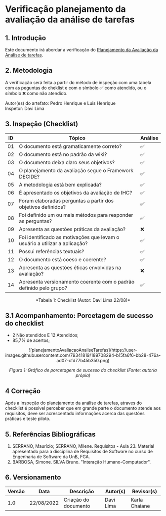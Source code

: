 # Verificação planejamento da avaliação da análise de tarefas

## 1. Introdução
Este documento irá abordar a verificação do [Planejamento da Avaliação da Análise de tarefas](..\design_avaliacao_desenvolvimento\nivel_1\planejamento_analise_de_tarefa.md).



## 2. Metodologia
A verificação será feita a partir do método de inspeção com uma tabela com as peguntas do cheklist e com o símbolo ✅ como atendido, ou o símbolo ❌ como não atendido. <br>

Autor(es) do artefato: Pedro Henrique e Luis Henrique <br>
Inspetor: Davi Lima
## 3. Inspeção (Checklist)

| ID  | Tópico                                                                     | Análise |
| --- | -------------------------------------------------------------------------- | ------- |
| 01  | O documento está gramaticamente correto?                                   | ✅      |
| 02  | O documento está no padrão da wiki?                                        | ✅      |
| 03  | O documento deixa claro seus objetivos?                                    | ✅      |
| 04  | O planejamento da avaliação segue o Framework DECIDE?                      | ✅      |
| 05  | A metodologia está bem explicada?                                          | ✅      |
| 06  | É apresentado os objetivos da avaliação de IHC?                            | ✅      |
| 07  | Foram elaboradas perguntas a partir dos objetivos definidos?               | ✅      |
| 08  | Foi definido um ou mais métodos para responder as perguntas?               | ✅      |
| 09  | Apresenta as questões práticas da avaliação?                               | ❌      |
| 10  | Foi identificado as motivações que levam o usuário a utilizar a aplicação? | ✅      |
| 11  | Possui referências textuais?                                               | ✅      |
| 12  | O documento está coeso e coerente?                                         | ✅      |
| 13  | Apresenta as questões éticas envolvidas na avaliação?                      | ❌      |
| 14  | Apresenta versionamento coerente com o padrão definido pelo grupo?         | ✅      |

<center> *Tabela 1: Checklist (Autor: Davi Lima 22/08)* </center>

## 3.1 Acompanhamento: Porcetagem de sucesso do checklist

- 2 Não atendidos E 12 Atendidos;
- 85,7% de acertos;

<center> ![planejamentoAvaliacaoAnaliseTarefas](https://user-images.githubusercontent.com/79341819/189708294-b15fa6f6-bb28-476a-ad07-cfd77b45b350.png)

*Figura 1: Gráfico de porcetagem de sucesso do checklist (Fonte: autoria própia)* </center>

## 4 Correção
Após a inspeção do planejamento da análise de tarefas, atraves do checklist é possivel perceber que em grande parte o documento atende aos requisitos, deve ser acrescentado informações acerca das questões práticas e teste piloto.

## 5. Referências Bibliográficas

1. SERRANO, Maurício; SERRANO, Milene. Requisitos - Aula 23. Material apresentado para a disciplina de Requisitos de Software no curso de Engenharia de Software da UnB, FGA.
2. BARBOSA, Simone. SILVA Bruno. "Interação Humano-Computador".

## 6. Versionamento
|Versão	| Data	| Descrição |	Autor(s)	| Revisor(s)|
|--------|----|-----------|-------|---------|
| 1.0 |	22/08/2022	| Criação do documento | Davi Lima | Karla Chaiane |